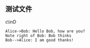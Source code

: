 ## 测试文件

c\inD

```seq
Alice->Bob: Hello Bob, how are you?
Note right of Bob: Bob thinks
Bob-->Alice: I am good thanks!
```
